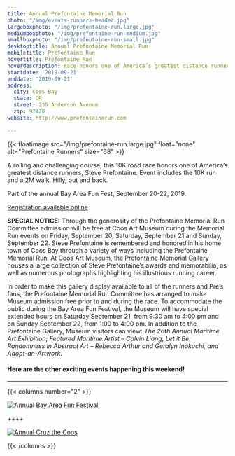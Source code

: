```yaml
---
title: Annual Prefontaine Memorial Run
photo: "/img/events-runners-header.jpg"
largeboxphoto: "/img/prefontaine-run.large.jpg"
mediumboxphoto: "/img/prefontaine-run-medium.jpg"
smallboxphoto: "/img/prefontaine-run-small.jpg"
desktoptitle: Annual Prefontaine Memorial Run
mobiletitle: Prefontaine Run
hovertitle: Prefontaine Run
hoverdescription: Race honors one of America’s greatest distance runners, Steve Prefontaine.
startdate: '2019-09-21'
enddate: '2019-09-21'
address:
  city: Coos Bay
  state: OR
  street: 235 Anderson Avenue
  zip: 97420
website: http://www.prefontainerun.com

---
```

{{< floatimage src="/img/prefontaine-run.large.jpg" float="none" alt="Prefontaine Runners" size="68" >}}

A rolling and challenging course, this 10K road race honors one of America’s greatest distance runners, Steve Prefontaine. Event includes the 10K run and a 2M walk. Hilly, out and back.

Part of the annual Bay Area Fun Fest, September 20-22, 2019.

[Registration available online](http://www.prefontainerun.com/).

**SPECIAL NOTICE:** Through the generosity of the Prefontaine Memorial Run Committee admission will be free at Coos Art Museum during the Memorial Run events on Friday, September 20, Saturday, September 21 and Sunday, September 22. Steve Prefontaine is remembered and honored in his home town of Coos Bay through a variety of ways including the Prefontaine Memorial Run. At Coos Art Museum, the Prefontaine Memorial Gallery houses a large collection of Steve Prefontaine’s awards and memorabilia, as well as numerous photographs highlighting his illustrious running career.

In order to make this gallery display available to all of the runners and Pre’s fans, the Prefontaine Memorial Run Committee has arranged to make Museum admission free prior to and during the race. To accommodate the public during the Bay Area Fun Festival, the Museum will have special extended hours on Saturday September 21, from 9:30 am to 4:00 pm and on Sunday September 22, from 1:00 to 4:00 pm. In addition to the Prefontaine Gallery, Museum visitors can view: _The 26th Annual Maritime Art Exhibition_; _Featured Maritime Artist – Calvin Liang, Let it Be: Randomness in Abstract Art – Rebecca Arthur and Geralyn Inokuchi, and Adopt-an-Artwork._

#### Here are the other exciting events happening this weekend!

***

{{< columns number="2" >}}

[![Annual Bay Area Fun Festival](/img/bay-area-fun-festival-column.jpg)](/event/annual-bay-area-fun-festival-2019/)

\++++

[![Annual Cruz the Coos](/img/cruz-the-coos-column.jpg)](/event/annual-cruz-the-coos/)

{{< /columns >}}